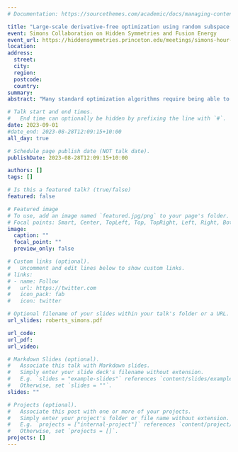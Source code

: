 ```yaml
---
# Documentation: https://sourcethemes.com/academic/docs/managing-content/

title: "Large-scale derivative-free optimization using random subspace methods [slides available]"
event: Simons Collaboration on Hidden Symmetries and Fusion Energy
event_url: https://hiddensymmetries.princeton.edu/meetings/simons-hour-talks
location:
address:
  street:
  city:
  region:
  postcode:
  country:
summary:
abstract: "Many standard optimization algorithms require being able to cheaply and accurately compute derivatives for the objective and/or constraint functions. However, in the presence of noise, or computationally expensive or black-box procedures, derivative information may be inaccurate or impractical to compute. Derivative-Free Optimization (DFO) encompasses a variety of techniques for nonlinear optimization in the absence of derivatives. However, such techniques can struggle on large-scale problems for reasons including high linear algebra costs and strong dimension-dependency of worst-case complexity bounds. In this talk, I will discuss model-based and direct search DFO algorithms based on iterative searches in randomly drawn subspaces and show how these methods can be used to improve the scalability of DFO. This is joint work with Coralia Cartis (Oxford) and Clément Royer (Paris Dauphine-PSL)."

# Talk start and end times.
#   End time can optionally be hidden by prefixing the line with `#`.
date: 2023-09-01
#date_end: 2023-08-28T12:09:15+10:00
all_day: true

# Schedule page publish date (NOT talk date).
publishDate: 2023-08-28T12:09:15+10:00

authors: []
tags: []

# Is this a featured talk? (true/false)
featured: false

# Featured image
# To use, add an image named `featured.jpg/png` to your page's folder. 
# Focal points: Smart, Center, TopLeft, Top, TopRight, Left, Right, BottomLeft, Bottom, BottomRight.
image:
  caption: ""
  focal_point: ""
  preview_only: false

# Custom links (optional).
#   Uncomment and edit lines below to show custom links.
# links:
# - name: Follow
#   url: https://twitter.com
#   icon_pack: fab
#   icon: twitter

# Optional filename of your slides within your talk's folder or a URL.
url_slides: roberts_simons.pdf

url_code:
url_pdf: 
url_video:

# Markdown Slides (optional).
#   Associate this talk with Markdown slides.
#   Simply enter your slide deck's filename without extension.
#   E.g. `slides = "example-slides"` references `content/slides/example-slides.md`.
#   Otherwise, set `slides = ""`.
slides: ""

# Projects (optional).
#   Associate this post with one or more of your projects.
#   Simply enter your project's folder or file name without extension.
#   E.g. `projects = ["internal-project"]` references `content/project/deep-learning/index.md`.
#   Otherwise, set `projects = []`.
projects: []
---
```

